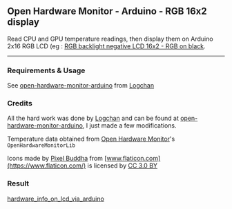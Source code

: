 ## Open Hardware Monitor - Arduino - RGB 16x2 display

Read CPU and GPU temperature readings, then display them on Arduino 2x16 RGB LCD (eg : [RGB backlight negative LCD 16x2 - RGB on black](https://www.adafruit.com/product/399).

-----

### Requirements & Usage

See [open-hardware-monitor-arduino](https://github.com/logchan/open-hardware-monitor-arduino) from [Logchan](https://github.com/logchan)


### Credits

All the hard work was done by [Logchan](https://github.com/logchan) and can be found at [open-hardware-monitor-arduino](https://github.com/logchan/open-hardware-monitor-arduino), I just made a few modifications.

Temperature data obtained from [Open Hardware Monitor](https://github.com/openhardwaremonitor/openhardwaremonitor)'s `OpenHardwareMonitorLib`

Icons made by [Pixel Buddha](https://www.flaticon.com/authors/pixel-buddha) from [www.flaticon.com](https://www.flaticon.com/) 
is licensed by [CC 3.0 BY](http://creativecommons.org/licenses/by/3.0/)

### Result
[hardware_info_on_lcd_via_arduino](https://www.reddit.com/r/pcmods/comments/f7byul/hardware_info_on_lcd_via_arduino/)
